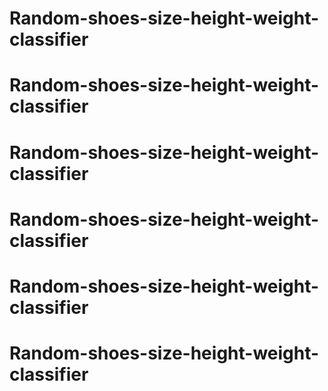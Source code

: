 # Random-shoes-size-height-weight-classifier
# Random-shoes-size-height-weight-classifier
# Random-shoes-size-height-weight-classifier
# Random-shoes-size-height-weight-classifier
# Random-shoes-size-height-weight-classifier
# Random-shoes-size-height-weight-classifier

